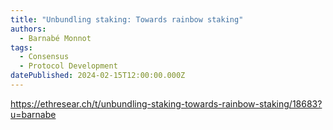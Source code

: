 ```yaml
---
title: "Unbundling staking: Towards rainbow staking"
authors:
  - Barnabé Monnot
tags:
  - Consensus
  - Protocol Development
datePublished: 2024-02-15T12:00:00.000Z
---
```


<https://ethresear.ch/t/unbundling-staking-towards-rainbow-staking/18683?u=barnabe>
